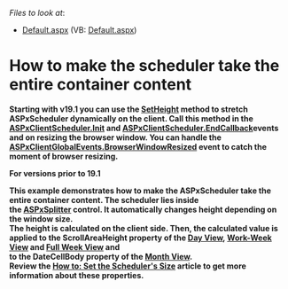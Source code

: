 <!-- default file list -->
*Files to look at*:

* [Default.aspx](./CS/WebApplication1/Default.aspx) (VB: [Default.aspx](./VB/WebApplication1/Default.aspx))
<!-- default file list end -->
# How to make the scheduler take the entire container content

<strong>Starting with v19.1<strong> you can use the <a href="https://docs.devexpress.com/AspNet/js-ASPxClientScheduler.SetHeight(height)">SetHeight</a> method to stretch ASPxScheduler dynamically on the client. Call this method in the <a href="https://docs.devexpress.com/AspNet/js-ASPxClientControlBase.Init">ASPxClientScheduler.Init</a> and <a href="https://docs.devexpress.com/AspNet/js-ASPxClientScheduler.EndCallback">ASPxClientScheduler.EndCallback</a>events and on resizing the browser window. You can handle the <a href="https://docs.devexpress.com/AspNet/js-ASPxClientGlobalEvents.BrowserWindowResized">ASPxClientGlobalEvents.BrowserWindowResized</a> event to catch the moment of browser resizing.
<br/>

<strong>For versions prior to 19.1</strong>
<p>This example demonstrates how to make the ASPxScheduler take the entire container content. The scheduler lies inside the <a href="https://documentation.devexpress.com/#AspNet/clsDevExpressWebASPxSplittertopic">ASPxSplitter</a> control. It automatically changes height depending on the window size.<br />The height is calculated on the client side. Then, the calculated value is applied to the <strong>ScrollAreaHeight </strong>property of the <a href="https://documentation.devexpress.com/AspNet/CustomDocument3804.aspx">Day View</a>, <a href="https://documentation.devexpress.com/AspNet/CustomDocument3805.aspx">Work-Week View</a> and <a href="https://documentation.devexpress.com/AspNet/CustomDocument17778.aspx">Full Week View</a> and <br />to the <strong>DateCellBody</strong> property of the <a href="https://documentation.devexpress.com/AspNet/CustomDocument3807.aspx">Month View</a>.<br />Review the <a href="https://documentation.devexpress.com/#AspNet/CustomDocument3846">How to: Set the Scheduler's Size</a> article to get more information about these properties.</p>

<br/>


